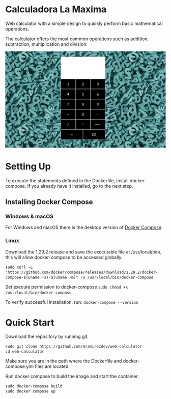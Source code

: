 # Calculadora La Maxima

Web calculator with a simple design to quickly perform basic mathematical operations.

The calculator offers the most common operations such as addition, subtraction, multiplication and division.

![Picture](https://github.com/mramirezdev/web-calculator/blob/main/Site/calculator-interface-picture.jpg)

# Setting Up

To execute the statements defined in the Dockerfile, install docker-compose. If you already have it installed, go to the next step.

## Installing Docker Compose

### Windows & macOS

For Windows and macOS there is the desktop version of [Docker Compose](https://www.docker.com/products/docker-desktop/).

### Linux

Download the 1.29.2 release and save the executable file at /usr/local/bin/, this will allow docker-compose to be accessed globally.
```
sudo curl -L "https://github.com/docker/compose/releases/download/1.29.2/docker-compose-$(uname -s)-$(uname -m)" -o /usr/local/bin/docker-compose
```
Set execute permission to docker-compose
```sudo chmod +x /usr/local/bin/docker-compose```

To verify successful installation, run:
```docker-compose --version```

# Quick Start

Download the repository by running git.
```
sudo git clone https://github.com/mramirezdev/web-calculator
cd web-calculator
```
Make sure you are in the path where the Dockerfile and docker-compose.yml files are located.

Run docker compose to build the image and start the container.
```
sudo docker-compose build
sudo docker compose up
```
